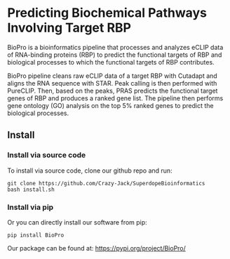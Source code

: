 # Predicting Biochemical Pathways Involving Target RBP

BioPro is a bioinformatics pipeline that processes and analyzes eCLIP data of RNA-binding proteins (RBP) to predict the functional targets of RBP and biological processes to which the functional targets of RBP contributes.

BioPro pipeline cleans raw eCLIP data of a target RBP with Cutadapt and aligns the RNA sequence with STAR. Peak calling is then performed with PureCLIP. Then, based on the peaks, PRAS predicts the functional target genes of RBP and produces a ranked gene list. The pipeline then performs gene ontology (GO) analysis on the top 5% ranked genes to predict the biological processes. 


## Install

### Install via source code

To install via source code, clone our github repo and run:

```
git clone https://github.com/Crazy-Jack/SuperdopeBioinformatics
bash install.sh
```


### Install via pip

Or you can directly install our software from pip:

`pip install BioPro`

Our package can be found at: https://pypi.org/project/BioPro/
